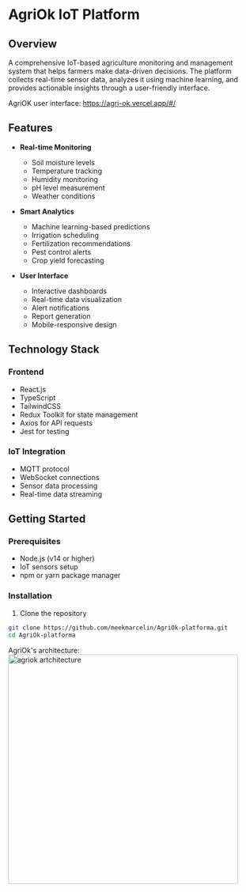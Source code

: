 ﻿# AgriOk IoT Platform

## Overview

A comprehensive IoT-based agriculture monitoring and management system that helps farmers make data-driven decisions. The platform collects real-time sensor data, analyzes it using machine learning, and provides actionable insights through a user-friendly interface.

AgriOK user interface: https://agri-ok.vercel.app/#/

## Features

- **Real-time Monitoring**

  - Soil moisture levels
  - Temperature tracking
  - Humidity monitoring
  - pH level measurement
  - Weather conditions

- **Smart Analytics**

  - Machine learning-based predictions
  - Irrigation scheduling
  - Fertilization recommendations
  - Pest control alerts
  - Crop yield forecasting

- **User Interface**
  - Interactive dashboards
  - Real-time data visualization
  - Alert notifications
  - Report generation
  - Mobile-responsive design

## Technology Stack

### Frontend

- React.js
- TypeScript
- TailwindCSS
- Redux Toolkit for state management
- Axios for API requests
- Jest for testing

### IoT Integration

- MQTT protocol
- WebSocket connections
- Sensor data processing
- Real-time data streaming

## Getting Started

### Prerequisites

- Node.js (v14 or higher)
- IoT sensors setup
- npm or yarn package manager

### Installation

1. Clone the repository

```bash
git clone https://github.com/meekmarcelin/AgriOk-platforma.git
cd AgriOk-platforma
```



AgriOk's architecture:   <img width="464" alt="agriok artchitecture" src="https://github.com/user-attachments/assets/9be6749e-eea1-4c9c-a3ca-d2b1a0306f32">


